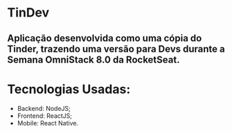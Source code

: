 # TinDev
## Aplicação desenvolvida como uma cópia do Tinder, trazendo uma versão para Devs durante a Semana OmniStack 8.0 da RocketSeat.

# Tecnologias Usadas:
- Backend: NodeJS;
- Frontend: ReactJS;
- Mobile: React Native.
